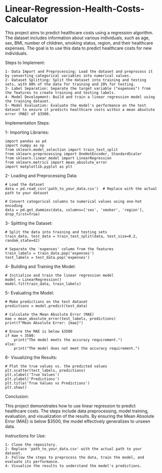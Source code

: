 # Linear-Regression-Health-Costs-Calculator

This project aims to predict healthcare costs using a regression algorithm. The dataset includes information about various individuals, such as age, sex, BMI, number of children, smoking status, region, and their healthcare expenses. The goal is to use this data to predict healthcare costs for new individuals.

Steps to Implement: 

    1- Data Import and Preprocessing: Load the dataset and preprocess it by converting categorical variables into numerical values.
    2- Dataset Splitting: Split the dataset into training and testing sets, with 80% of the data for training and 20% for testing.
    3- Label Separation: Separate the target variable ("expenses") from the features to create training and testing labels.
    4- Model Development: Build and train a linear regression model using the training dataset.
    5- Model Evaluation: Evaluate the model's performance on the test dataset to ensure it predicts healthcare costs within a mean absolute error (MAE) of $3500.

Implementation Steps:

1- Importing Libraries:

    import pandas as pd
    import numpy as np
    from sklearn.model_selection import train_test_split
    from sklearn.preprocessing import OneHotEncoder, StandardScaler
    from sklearn.linear_model import LinearRegression
    from sklearn.metrics import mean_absolute_error
    import matplotlib.pyplot as plt

2- Loading and Preprocessing Data:

    # Load the dataset
    data = pd.read_csv('path_to_your_data.csv')  # Replace with the actual path to your dataset
    
    # Convert categorical columns to numerical values using one-hot encoding
    data = pd.get_dummies(data, columns=['sex', 'smoker', 'region'], drop_first=True)

3- Splitting the Dataset:

    # Split the data into training and testing sets
    train_data, test_data = train_test_split(data, test_size=0.2, random_state=42)
    
    # Separate the 'expenses' column from the features
    train_labels = train_data.pop('expenses')
    test_labels = test_data.pop('expenses')

4- Building and Training the Model:

    # Initialize and train the linear regression model
    model = LinearRegression()
    model.fit(train_data, train_labels)

5- Evaluating the Model:

    # Make predictions on the test dataset
    predictions = model.predict(test_data)
    
    # Calculate the Mean Absolute Error (MAE)
    mae = mean_absolute_error(test_labels, predictions)
    print(f"Mean Absolute Error: {mae}")
    
    # Ensure the MAE is below $3500
    if mae < 3500:
        print("The model meets the accuracy requirement.")
    else:
        print("The model does not meet the accuracy requirement.")

6- Visualizing the Results:

    # Plot the true values vs. the predicted values
    plt.scatter(test_labels, predictions)
    plt.xlabel('True Values')
    plt.ylabel('Predictions')
    plt.title('True Values vs Predictions')
    plt.show()

Conclusion:

This project demonstrates how to use linear regression to predict healthcare costs. The steps include data preprocessing, model training, evaluation, and visualization of the results. By ensuring the Mean Absolute Error (MAE) is below $3500, the model effectively generalizes to unseen data.

Instructions for Use:

    1- Clone the repository.
    2- Replace 'path_to_your_data.csv' with the actual path to your dataset.
    3- Follow the steps to preprocess the data, train the model, and evaluate its performance.
    4- Visualize the results to understand the model's predictions.
